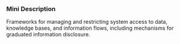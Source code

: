 ### Mini Description

Frameworks for managing and restricting system access to data, knowledge bases, and information flows, including mechanisms for graduated information disclosure.
